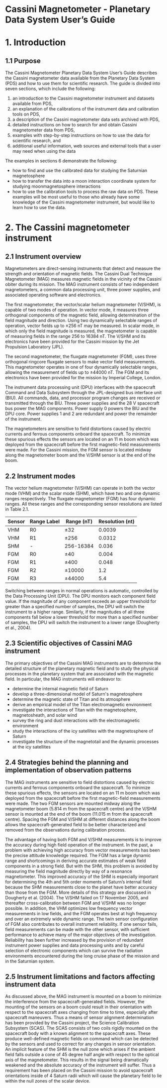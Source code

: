 # Cassini Magnetometer - Planetary Data System User’s Guide

# 1. Introduction
## 1.1 Purpose
The Cassini Magnetometer Planetary Data System User’s Guide describes the Cassini magnetometer data available from the Planetary Data System (PDS) and how to use them for
scientific research. The guide is divided into seven sections, which include the following:

1. an introduction to the Cassini magnetometer instrument and datasets available from PDS,
2. an explanation of the calibrations of the instrument data and calibration tools on PDS,
3. a description of the Cassini magnetometer data sets archived with PDS,
4. detailed instructions on how to search for and obtain Cassini magnetometer data from PDS,
5. examples with step-by-step instructions on how to use the data for scientific research, and
6. additional useful information, web sources and external tools that a user may need when using the data

The examples in sections 6 demonstrate the following:
- how to find and use the calibrated data for studying the Saturnian magnetosphere
- how to transfer the data into a moon interaction coordinate system for studying moonmagnetosphere interactions
- how to use the calibration tools to process the raw data on PDS.
These examples will be most useful to those who already have some knowledge of the Cassini
magnetometer instrument, but would like to learn how to use the data.

# 2. The Cassini magnetometer instrument
## 2.1 Instrument overview
Magnetometers are direct-sensing instruments that detect and measure the strength and orientation of magnetic fields. The Cassini Dual Technique Magnetometer (MAG) measures magnetic fields in the vicinity of the Cassini obiter during its mission. The MAG instrument consists of two independent magnetometers, a common data processing unit, three power supplies, and associated operating software and electronics.

The first magnetometer, the vector/scalar helium magnetometer (V/SHM), is capable of two modes of operation. In vector mode, it measures three orthogonal components of the magnetic field, allowing determination of the field magnitude and direction. Using two dynamically selectable ranges of operation, vector fields up to ±256 nT may be measured. In scalar mode, in which only the field magnitude is measured, the magnetometer is capable of measuring fields in the range 256 to 16384 nT. The V/SHM and its electronics have been provided for the Cassini mission by the Jet Propulsion Laboratory (JPL).

The second magnetometer, the fluxgate magnetometer (FGM), uses three orthogonal ringcore fluxgate sensors to make vector field measurements. This magnetometer operates in one of four dynamically selectable ranges, allowing the measurement of fields up to ±44000 nT. The FGM and its electronics have been provided for the mission by Imperial College, London.

The instrument data processing unit (DPU) interfaces with the spacecraft Command and Data Subsystem through the JPL-designed bus interface unit (BIU). All commands, data, and processor program changes are received or transmitted through the BIU. Three power supplies and the 28 V spacecraft bus power the MAG components. Power supply 0 powers the BIU and the DPU core. Power supplies 1 and 2 are redundant and power the remainder of the instrument.

The magnetometers are sensitive to field distortions caused by electric currents and ferrous components onboard the spacecraft. To minimize these spurious effects the sensors are located on an 11 m boom which was deployed from the spacecraft before the first magnetic-field measurements were made. For the Cassini mission, the FGM sensor is located midway along the magnetometer boom and the V/SHM sensor is at the end of the boom.

## 2.2 Instrument modes

The vector helium magnetometer (V/SHM) can operate in both the vector mode (VHM) and the scalar mode (SHM), which have two and one dynamic ranges respectively. The fluxgate magnetometer (FGM) has four dynamic ranges. All these ranges and the corresponding sensor
resolutions are listed in Table 2.1.

|Sensor | Range Label | Range (nT) | Resolution (nt) |
|---  |--- |--- |--- |
| VHM | R0 | ±32 | 0.0039 |
| VHM | R1 | ±256 | 0.0312 |
| SHM | - | 256-16384 | 0.036 |
| FGM | R0 | ±40 | 0.004 |
| FGM | R1 | ±400 | 0.048 |
| FGM | R2 | ±10000 | 1.2 |
| FGM | R3 | ±44000 | 5.4 |

Switching between ranges in normal operations is automatic, controlled by the Data Processing Unit (DPU). The DPU monitors each component field value. If the magnitude of any component exceeds an upper threshold for greater than a specified number of samples, the DPU will switch the instrument to a higher range. Similarly, if the magnitudes of all three components fall below a lower threshold for more than a specified number of samples, the DPU will switch the instrument to a lower range (Dougherty et al., 2004).

## 2.3 Scientific objectives of Cassini MAG instrument

The primary objectives of the Cassini MAG instruments are to determine the detailed structure of the planetary magnetic field and to study the physical processes in the planetary system that are associated with the magnetic field. In particular, the MAG instruments will endeavor to:

- determine the internal magnetic field of Saturn
- develop a three-dimensional model of Saturn's magnetosphere
- determine the magnetic state of Titan and its atmosphere
- derive an empirical model of the Titan electromagnetic environment
- investigate the interactions of Titan with the magnetosphere, magnetosheath, and solar wind
- survey the ring and dust interactions with the electromagnetic environment
- study the interactions of the icy satellites with the magnetosphere of Saturn
- investigate the structure of the magnetotail and the dynamic processes at the icy satellites

## 2.4 Strategies behind the planning and implementation of observation patterns

The MAG instruments are sensitive to field distortions caused by electric currents and ferrous components onboard the spacecraft. To minimize these spurious effects, the sensors are located on an 11 m boom which was deployed from the spacecraft before the first magnetic-field measurements were made. The two FGM sensors are mounted midway along the magnetometer boom (5.814 m from the spacecraft centre) and the V/SHM sensor is mounted at the end of the boom (11.015 m from the spacecraft centre). Spacing the FGM and V/SHM at different distances along the boom allows the spacecraft-generated field to be better characterized and removed from the observations during calibration process. 

The advantage of having both FGM and V/SHM measurements is to improve the accuracy during high field operation of the instrument. In the past, a problem with achieving high accuracy from vector measurements has been the precise attitude knowledge required. The FGM has a large dynamic range and shortcomings in deriving accurate estimates of weak field components in a strong field. But with the SHM, this problem is avoided by measuring the field magnitude directly by way of a resonance magnetometer. This improved accuracy of the SHM is especially important for determining the 4th and 5th order moments of Saturn’s internal field because the SHM measurements close to the planet have better accuracy than those from the FGM. More details of this strategy are discussed in Dougherty et al. (2004). The V/SHM failed on 17 November 2005, and thereafter cross-calibration between FGM and V/SHM was no longer possible. In addition, the VHM optimizes low frequency vector measurements in low fields, and the FGM operates best at high frequency and over an extremely wide dynamic range. The twin sensor configuration of FGM also contributes to overall instrument reliability. If one sensor fails, field measurements can be made with the other sensor, with sufficient performance to achieve many of the major objectives of the investigation. Reliability has been further increased by the provision of redundant instrument power supplies and data processing units and by careful selection of electronic components which can survive the radiation environments encountered during the long cruise phase of the mission and in the Saturnian system.

## 2.5 Instrument limitations and factors affecting instrument data

As discussed above, the MAG instrument is mounted on a boom to minimize the interference from the spacecraft-generated fields. However, the mounting of the sensors on a boom could result in their orientation with respect to the spacecraft axes changing from time to time, especially after spacecraft maneuvers. Thus a means of sensor alignment determination has been provided by the Cassini project, the Science Calibration Subsystem (SCAS). The SCAS consists of two coils rigidly mounted on the spacecraft body with a known alignment to the spacecraft axes. These produce well-defined magnetic fields on command which can be detected by the sensors and used to correct for any changes in sensor orientation. 
An implicit feature of the SHM is the null zone which arises if the ambient field falls outside a cone of 45 degree half angle with respect to the optical axis of the magnetometer. This results in the signal being dramatically weakened and the absolute accuracy of the instrument will suffer. Thus a requirement has been placed on the Cassini mission to avoid spacecraft orientations inside of 4 Saturn radii which will cause the planetary field to lie within the null zones of the scalar device.
